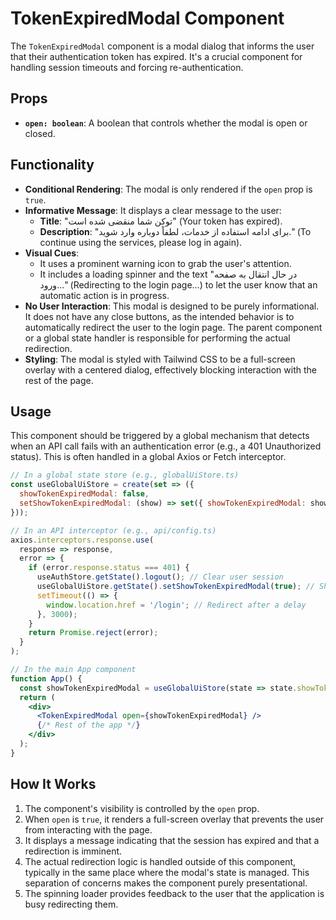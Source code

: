 # TokenExpiredModal Component

The `TokenExpiredModal` component is a modal dialog that informs the user that their authentication token has expired. It's a crucial component for handling session timeouts and forcing re-authentication.

## Props

- **`open: boolean`**: A boolean that controls whether the modal is open or closed.

## Functionality

- **Conditional Rendering**: The modal is only rendered if the `open` prop is `true`.
- **Informative Message**: It displays a clear message to the user:
  - **Title**: "توکن شما منقضی شده است" (Your token has expired).
  - **Description**: "برای ادامه استفاده از خدمات، لطفاً دوباره وارد شوید." (To continue using the services, please log in again).
- **Visual Cues**:
  - It uses a prominent warning icon to grab the user's attention.
  - It includes a loading spinner and the text "در حال انتقال به صفحه ورود..." (Redirecting to the login page...) to let the user know that an automatic action is in progress.
- **No User Interaction**: This modal is designed to be purely informational. It does not have any close buttons, as the intended behavior is to automatically redirect the user to the login page. The parent component or a global state handler is responsible for performing the actual redirection.
- **Styling**: The modal is styled with Tailwind CSS to be a full-screen overlay with a centered dialog, effectively blocking interaction with the rest of the page.

## Usage

This component should be triggered by a global mechanism that detects when an API call fails with an authentication error (e.g., a 401 Unauthorized status). This is often handled in a global Axios or Fetch interceptor.

```jsx
// In a global state store (e.g., globalUiStore.ts)
const useGlobalUiStore = create(set => ({
  showTokenExpiredModal: false,
  setShowTokenExpiredModal: (show) => set({ showTokenExpiredModal: show }),
}));

// In an API interceptor (e.g., api/config.ts)
axios.interceptors.response.use(
  response => response,
  error => {
    if (error.response.status === 401) {
      useAuthStore.getState().logout(); // Clear user session
      useGlobalUiStore.getState().setShowTokenExpiredModal(true); // Show the modal
      setTimeout(() => {
        window.location.href = '/login'; // Redirect after a delay
      }, 3000);
    }
    return Promise.reject(error);
  }
);

// In the main App component
function App() {
  const showTokenExpiredModal = useGlobalUiStore(state => state.showTokenExpiredModal);
  return (
    <div>
      <TokenExpiredModal open={showTokenExpiredModal} />
      {/* Rest of the app */}
    </div>
  );
}
```

## How It Works

1. The component's visibility is controlled by the `open` prop.
2. When `open` is `true`, it renders a full-screen overlay that prevents the user from interacting with the page.
3. It displays a message indicating that the session has expired and that a redirection is imminent.
4. The actual redirection logic is handled outside of this component, typically in the same place where the modal's state is managed. This separation of concerns makes the component purely presentational.
5. The spinning loader provides feedback to the user that the application is busy redirecting them.
